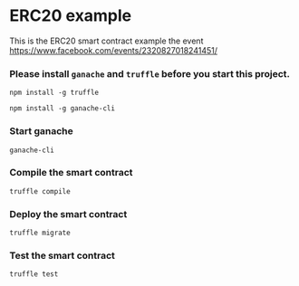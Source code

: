 # ERC20 example
This is the ERC20 smart contract example the event https://www.facebook.com/events/2320827018241451/


### Please install `ganache` and `truffle` before you start this project.

`npm install -g truffle`

`npm install -g ganache-cli`

### Start ganache
`ganache-cli`

### Compile the smart contract
`truffle compile`

### Deploy the smart contract
`truffle migrate`

### Test the smart contract

`truffle test`

